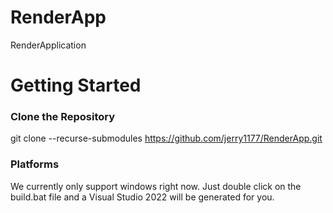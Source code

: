 # RenderApp
RenderApplication
# Getting Started
### Clone the Repository
git clone --recurse-submodules https://github.com/jerry1177/RenderApp.git

### Platforms
We currently only support windows right now. Just double click on the build.bat file and a Visual Studio 2022 will be generated for you.
